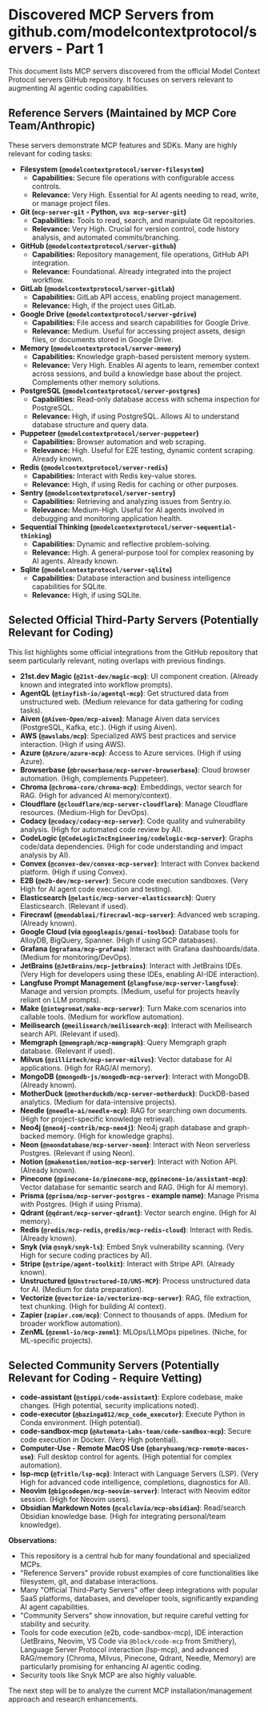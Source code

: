 # Discovered MCP Servers from github.com/modelcontextprotocol/servers - Part 1

This document lists MCP servers discovered from the official Model Context Protocol servers GitHub repository. It focuses on servers relevant to augmenting AI agentic coding capabilities.

## Reference Servers (Maintained by MCP Core Team/Anthropic)

These servers demonstrate MCP features and SDKs. Many are highly relevant for coding tasks:

*   **Filesystem (`@modelcontextprotocol/server-filesystem`)**
    *   **Capabilities:** Secure file operations with configurable access controls.
    *   **Relevance:** Very High. Essential for AI agents needing to read, write, or manage project files.
*   **Git (`mcp-server-git` - Python, `uvx mcp-server-git`)**
    *   **Capabilities:** Tools to read, search, and manipulate Git repositories.
    *   **Relevance:** Very High. Crucial for version control, code history analysis, and automated commits/branching.
*   **GitHub (`@modelcontextprotocol/server-github`)**
    *   **Capabilities:** Repository management, file operations, GitHub API integration.
    *   **Relevance:** Foundational. Already integrated into the project workflow.
*   **GitLab (`@modelcontextprotocol/server-gitlab`)**
    *   **Capabilities:** GitLab API access, enabling project management.
    *   **Relevance:** High, if the project uses GitLab.
*   **Google Drive (`@modelcontextprotocol/server-gdrive`)**
    *   **Capabilities:** File access and search capabilities for Google Drive.
    *   **Relevance:** Medium. Useful for accessing project assets, design files, or documents stored in Google Drive.
*   **Memory (`@modelcontextprotocol/server-memory`)**
    *   **Capabilities:** Knowledge graph-based persistent memory system.
    *   **Relevance:** Very High. Enables AI agents to learn, remember context across sessions, and build a knowledge base about the project. Complements other memory solutions.
*   **PostgreSQL (`@modelcontextprotocol/server-postgres`)**
    *   **Capabilities:** Read-only database access with schema inspection for PostgreSQL.
    *   **Relevance:** High, if using PostgreSQL. Allows AI to understand database structure and query data.
*   **Puppeteer (`@modelcontextprotocol/server-puppeteer`)**
    *   **Capabilities:** Browser automation and web scraping.
    *   **Relevance:** High. Useful for E2E testing, dynamic content scraping. Already known.
*   **Redis (`@modelcontextprotocol/server-redis`)**
    *   **Capabilities:** Interact with Redis key-value stores.
    *   **Relevance:** High, if using Redis for caching or other purposes.
*   **Sentry (`@modelcontextprotocol/server-sentry`)**
    *   **Capabilities:** Retrieving and analyzing issues from Sentry.io.
    *   **Relevance:** Medium-High. Useful for AI agents involved in debugging and monitoring application health.
*   **Sequential Thinking (`@modelcontextprotocol/server-sequential-thinking`)**
    *   **Capabilities:** Dynamic and reflective problem-solving.
    *   **Relevance:** High. A general-purpose tool for complex reasoning by AI agents. Already known.
*   **Sqlite (`@modelcontextprotocol/server-sqlite`)**
    *   **Capabilities:** Database interaction and business intelligence capabilities for SQLite.
    *   **Relevance:** High, if using SQLite.

## Selected Official Third-Party Servers (Potentially Relevant for Coding)

This list highlights some official integrations from the GitHub repository that seem particularly relevant, noting overlaps with previous findings.

*   **21st.dev Magic (`@21st-dev/magic-mcp`)**: UI component creation. (Already known and integrated into workflow prompts).
*   **AgentQL (`@tinyfish-io/agentql-mcp`)**: Get structured data from unstructured web. (Medium relevance for data gathering for coding tasks).
*   **Aiven (`@Aiven-Open/mcp-aiven`)**: Manage Aiven data services (PostgreSQL, Kafka, etc.). (High if using Aiven).
*   **AWS (`@awslabs/mcp`)**: Specialized AWS best practices and service interaction. (High if using AWS).
*   **Azure (`@Azure/azure-mcp`)**: Access to Azure services. (High if using Azure).
*   **Browserbase (`@browserbase/mcp-server-browserbase`)**: Cloud browser automation. (High, complements Puppeteer).
*   **Chroma (`@chroma-core/chroma-mcp`)**: Embeddings, vector search for RAG. (High for advanced AI memory/context).
*   **Cloudflare (`@cloudflare/mcp-server-cloudflare`)**: Manage Cloudflare resources. (Medium-High for DevOps).
*   **Codacy (`@codacy/codacy-mcp-server`)**: Code quality and vulnerability analysis. (High for automated code review by AI).
*   **CodeLogic (`@CodeLogicIncEngineering/codelogic-mcp-server`)**: Graphs code/data dependencies. (High for code understanding and impact analysis by AI).
*   **Convex (`@convex-dev/convex-mcp-server`)**: Interact with Convex backend platform. (High if using Convex).
*   **E2B (`@e2b-dev/mcp-server`)**: Secure code execution sandboxes. (Very High for AI agent code execution and testing).
*   **Elasticsearch (`@elastic/mcp-server-elasticsearch`)**: Query Elasticsearch. (Relevant if used).
*   **Firecrawl (`@mendableai/firecrawl-mcp-server`)**: Advanced web scraping. (Already known).
*   **Google Cloud (via `@googleapis/genai-toolbox`)**: Database tools for AlloyDB, BigQuery, Spanner. (High if using GCP databases).
*   **Grafana (`@grafana/mcp-grafana`)**: Interact with Grafana dashboards/data. (Medium for monitoring/DevOps).
*   **JetBrains (`@JetBrains/mcp-jetbrains`)**: Interact with JetBrains IDEs. (Very High for developers using these IDEs, enabling AI-IDE interaction).
*   **Langfuse Prompt Management (`@langfuse/mcp-server-langfuse`)**: Manage and version prompts. (Medium, useful for projects heavily reliant on LLM prompts).
*   **Make (`@integromat/make-mcp-server`)**: Turn Make.com scenarios into callable tools. (Medium for workflow automation).
*   **Meilisearch (`@meilisearch/meilisearch-mcp`)**: Interact with Meilisearch search API. (Relevant if used).
*   **Memgraph (`@memgraph/mcp-memgraph`)**: Query Memgraph graph database. (Relevant if used).
*   **Milvus (`@zilliztech/mcp-server-milvus`)**: Vector database for AI applications. (High for RAG/AI memory).
*   **MongoDB (`@mongodb-js/mongodb-mcp-server`)**: Interact with MongoDB. (Already known).
*   **MotherDuck (`@motherduckdb/mcp-server-motherduck`)**: DuckDB-based analytics. (Medium for data-intensive projects).
*   **Needle (`@needle-ai/needle-mcp`)**: RAG for searching own documents. (High for project-specific knowledge retrieval).
*   **Neo4j (`@neo4j-contrib/mcp-neo4j`)**: Neo4j graph database and graph-backed memory. (High for knowledge graphs).
*   **Neon (`@neondatabase/mcp-server-neon`)**: Interact with Neon serverless Postgres. (Relevant if using Neon).
*   **Notion (`@makenotion/notion-mcp-server`)**: Interact with Notion API. (Already known).
*   **Pinecone (`@pinecone-io/pinecone-mcp`, `@pinecone-io/assistant-mcp`)**: Vector database for semantic search and RAG. (High for AI memory).
*   **Prisma (`@prisma/mcp-server-postgres` - example name)**: Manage Prisma with Postgres. (High if using Prisma).
*   **Qdrant (`@qdrant/mcp-server-qdrant`)**: Vector search engine. (High for AI memory).
*   **Redis (`@redis/mcp-redis`, `@redis/mcp-redis-cloud`)**: Interact with Redis. (Already known).
*   **Snyk (via `@snyk/snyk-ls`)**: Embed Snyk vulnerability scanning. (Very High for secure coding practices by AI).
*   **Stripe (`@stripe/agent-toolkit`)**: Interact with Stripe API. (Already known).
*   **Unstructured (`@Unstructured-IO/UNS-MCP`)**: Process unstructured data for AI. (Medium for data preparation).
*   **Vectorize (`@vectorize-io/vectorize-mcp-server`)**: RAG, file extraction, text chunking. (High for building AI context).
*   **Zapier (`zapier.com/mcp`)**: Connect to thousands of apps. (Medium for broader workflow automation).
*   **ZenML (`@zenml-io/mcp-zenml`)**: MLOps/LLMOps pipelines. (Niche, for ML-specific projects).

## Selected Community Servers (Potentially Relevant for Coding - Require Vetting)

*   **code-assistant (`@stippi/code-assistant`)**: Explore codebase, make changes. (High potential, security implications noted).
*   **code-executor (`@bazinga012/mcp_code_executor`)**: Execute Python in Conda environment. (High potential).
*   **code-sandbox-mcp (`@Automata-Labs-team/code-sandbox-mcp`)**: Secure code execution in Docker. (Very High potential).
*   **Computer-Use - Remote MacOS Use (`@baryhuang/mcp-remote-macos-use`)**: Full desktop control for agents. (High potential for complex automation).
*   **lsp-mcp (`@Tritlo/lsp-mcp`)**: Interact with Language Servers (LSP). (Very High for advanced code intelligence, completions, diagnostics for AI).
*   **Neovim (`@bigcodegen/mcp-neovim-server`)**: Interact with Neovim editor session. (High for Neovim users).
*   **Obsidian Markdown Notes (`@calclavia/mcp-obsidian`)**: Read/search Obsidian knowledge base. (High for integrating personal/team knowledge).

**Observations:**
*   This repository is a central hub for many foundational and specialized MCPs.
*   "Reference Servers" provide robust examples of core functionalities like filesystem, git, and database interactions.
*   Many "Official Third-Party Servers" offer deep integrations with popular SaaS platforms, databases, and developer tools, significantly expanding AI agent capabilities.
*   "Community Servers" show innovation, but require careful vetting for stability and security.
*   Tools for code execution (e2b, code-sandbox-mcp), IDE interaction (JetBrains, Neovim, VS Code via `@block/code-mcp` from Smithery), Language Server Protocol interaction (lsp-mcp), and advanced RAG/memory (Chroma, Milvus, Pinecone, Qdrant, Needle, Memory) are particularly promising for enhancing AI agentic coding.
*   Security tools like Snyk MCP are also highly valuable.

The next step will be to analyze the current MCP installation/management approach and research enhancements.